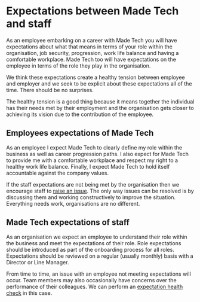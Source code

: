 # Expectations between Made Tech and staff

As an employee embarking on a career with Made Tech you will have expectations about what that means in terms of your role within the organisation, job security, progression, work life balance and having a comfortable workplace. Made Tech too will have expectations on the employee in terms of the role they play in the organisation.

We think these expectations create a healthy tension between employee and employer and we seek to be explicit about these expectations all of the time. There should be no surprises.

The healthy tension is a good thing because it means together the individual has their needs met by their employment and the organisation gets closer to achieving its vision due to the contribution of the employee.

## Employees expectations of Made Tech

As an employee I expect Made Tech to clearly define my role within the business as well as career progression paths. I also expect for Made Tech to provide me with a comfortable workplace and respect my right to a healthy work life balance. Finally, I expect Made Tech to hold itself accountable against the company values.

If the staff expectations are not being met by the organisation then we encourage staff to [raise an issue](../welfare/raising_an_issue.md). The only way issues can be resolved is by discussing them and working constructively to improve the situation. Everything needs work, organisations are no different.

## Made Tech expectations of staff

As an organisation we expect an employee to understand their role within the business and meet the expectations of their role. Role expectations should be introduced as part of the onboarding process for all roles. Expectations should be reviewed on a regular (usually monthly) basis with a Director or Line Manager.

From time to time, an issue with an employee not meeting expectations will occur. Team members may also occasionally have concerns over the performance of their colleagues. We can perform an [expectation health check](expectation_health_check.md) in this case.

